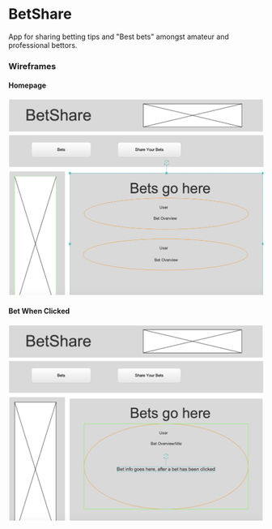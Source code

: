 # BetShare
App for sharing betting tips and "Best bets" amongst amateur and professional bettors. 

### Wireframes
#### Homepage
![Homepage](https://github.com/jvela924/Project-4/blob/master/app/assets/images/Screen%20Shot%202019-09-05%20at%208.22.23%20PM.png)

#### Bet When Clicked
![BetClicked](https://github.com/jvela924/Project-4/blob/master/app/assets/images/Screen%20Shot%202019-09-05%20at%208.23.36%20PM.png)

